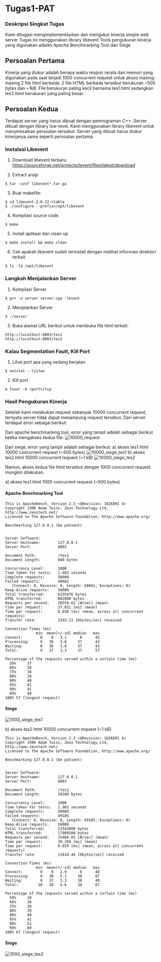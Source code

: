 # Tugas1-PAT
### Deskripsi Singkat Tugas
Kami ditugasi mengimplementasikan dan mengukur kinerja simple web server
Tugas ini menggunakan library libevent
Tools pengukuran kinerja yang digunakan adalah Apache Benchmarking Tool dan Siege

## Persoalan Pertama
<Tambahkan lagi disini>
Kinerja yang diukur adalah berapa waktu respon rerata dan memori yang digunakan pada saat terjadi 1000 concurrent request untuk akses masing-masing 2 file html berbeda. 2 file HTML berbeda tersebut berukuran ~500 bytes dan ~1kB. File berukuran paling kecil bernama tes1.html sedangkan tes2.html berukuran yang paling besar.

## Persoalan Kedua
Terdapat server yang harus dibuat dengan pemrograman C++. Server dibuat dengan library low-level. Kami menggunakan library libevent untuk menyelesaikan persoalan tersebut. Server yang dibuat harus diukur kinerjanya sama seperti persoalan pertama.

### Instalasi Libevent
1) Download libevent terbaru:
https://sourceforge.net/projects/levent/files/latest/download

2) Extract arsip
```
$ tar -xzvf libevent*.tar.gz
```

3) Buat makefile:
```
$ cd libevent-2.0.22-stable
$ ./configure --prefix=/opt/libevent
```

4) Kompilasi source code
```
$ make
```
5) Install aplikasi dan clean up
```
$ make install && make clean
```
6) Cek apakah libevent sudah terinstall dengan melihat informasi direktori terkait
```
$ ls -la /opt/libevent
```

### Langkah Menjalankan Server
1) Kompilasi Server
```
$ g++ -o server server.cpp -levent
```
2) Menjalankan Server
```
$ ./server
```
3) Buka alamat URL berikut untuk membuka file html terkait:
```
http://localhost:8003/tes1
http://localhost:8003/tes2
```
### Kalau Segmentation Fault, Kill Port
1) Lihat port apa yang sedang berjalan
```
$ netstat --listen
```
2) Kill port
```
$ fuser -k <port>/tcp
```

### Hasil Pengukuran Kinerja
Setelah kami melakukan request sebanyak 10000 concurrent request, ternyata server tidak dapat menampung request tersebut.
Dari server terdapat error sebagai berikut:

Dari apache benchmarking tool, error yang tampil adalah sebagai berikut ketika mengakses kedua file:
![10000_request](Screenshot/10000_request.png)

Dari siege, error yang tampil adalah sebagai berikut:
a) akses tes1.html 10000 concurrent request (~500 bytes)
![10000_siege_tes1](Screenshot/10000_siege_tes1.png)
b) akses tes2.html 10000 concurrent request (~1 kB)
![10000_siege_tes2](Screenshot/10000_siege_tes2.png)

Namun, akses kedua file html tersebut dengan 1000 concurrent request mungkin dilakukan.

a) akses tes1.html 1000 concurrent request (~500 bytes)
#### Apache Benchmarking Tool
```
This is ApacheBench, Version 2.3 <$Revision: 1826891 $>
Copyright 1996 Adam Twiss, Zeus Technology Ltd, http://www.zeustech.net/
Licensed to The Apache Software Foundation, http://www.apache.org/

Benchmarking 127.0.0.1 (be patient)


Server Software:        
Server Hostname:        127.0.0.1
Server Port:            8003

Document Path:          /tes1
Document Length:        600 bytes

Concurrency Level:      1000
Time taken for tests:   1.883 seconds
Complete requests:      50000
Failed requests:        48662
   (Connect: 0, Receive: 0, Length: 48662, Exceptions: 0)
Keep-Alive requests:    50000
Total transferred:      6155476 bytes
HTML transferred:       802800 bytes
Requests per second:    26559.62 [#/sec] (mean)
Time per request:       37.651 [ms] (mean)
Time per request:       0.038 [ms] (mean, across all concurrent requests)
Transfer rate:          3193.11 [Kbytes/sec] received

Connection Times (ms)
              min  mean[+/-sd] median   max
Connect:        0    0   3.1      0      43
Processing:     9   36   3.8     37      43
Waiting:        0   36   3.8     37      43
Total:          9   37   3.3     37      57

Percentage of the requests served within a certain time (ms)
  50%     37
  66%     38
  75%     38
  80%     38
  90%     40
  95%     41
  98%     41
  99%     49
100% 57 (longest request)
```
#### Siege
![1000_siege_tes1](Screenshot/1000_siege_tes1.jpg)

b) akses tes2.html 10000 concurrent request (~1 kB)
```
This is ApacheBench, Version 2.3 <$Revision: 1826891 $>
Copyright 1996 Adam Twiss, Zeus Technology Ltd, http://www.zeustech.net/
Licensed to The Apache Software Foundation, http://www.apache.org/

Benchmarking 127.0.0.1 (be patient)


Server Software:        
Server Hostname:        127.0.0.1
Server Port:            8003

Document Path:          /tes2
Document Length:        20100 bytes

Concurrency Level:      1000
Time taken for tests:   1.963 seconds
Complete requests:      50000
Failed requests:        49105
   (Connect: 0, Receive: 0, Length: 49105, Exceptions: 0)
Keep-Alive requests:    50000
Total transferred:      23343080 bytes
HTML transferred:       17989500 bytes
Requests per second:    25466.03 [#/sec] (mean)
Time per request:       39.268 [ms] (mean)
Time per request:       0.039 [ms] (mean, across all concurrent requests)
Transfer rate:          11610.46 [Kbytes/sec] received

Connection Times (ms)
              min  mean[+/-sd] median   max
Connect:        0    0   2.9      0      40
Processing:     9   38   5.1     38      87
Waiting:        0   37   3.3     38      48
Total:         10   38   4.6     38      87

Percentage of the requests served within a certain time (ms)
  50%     38
  66%     38
  75%     39
  80%     39
  90%     40
  95%     41
  98%     52
  99%     60
100% 87 (longest request)
```
#### Siege
![1000_siege_tes2](Screenshot/1000_siege_tes2.jpg)
